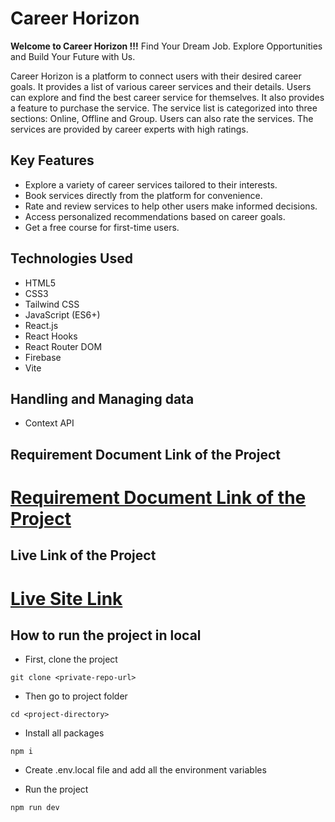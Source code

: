 # Career Horizon

**Welcome to Career Horizon !!!**
Find Your Dream Job. Explore Opportunities and Build Your Future with Us.

Career Horizon is a platform to connect users with their desired career goals. It provides a list of various career services and their details. Users can explore and find the best career service for themselves. It also provides a feature to purchase the service. The service list is categorized into three sections: Online, Offline and Group. Users can also rate the services. The services are provided by career experts with high ratings.

## Key Features

- Explore a variety of career services tailored to their interests.
- Book services directly from the platform for convenience.
- Rate and review services to help other users make informed decisions.
- Access personalized recommendations based on career goals.
- Get a free course for first-time users.

## Technologies Used

- HTML5
- CSS3
- Tailwind CSS
- JavaScript (ES6+)
- React.js
- React Hooks
- React Router DOM
- Firebase
- Vite

##  Handling and Managing data

- Context API

## Requirement Document Link of the Project

# [Requirement Document Link of the Project](https://docs.google.com/document/d/134vEX51WIPJ_sQWhBSaqkzirJ2nxiRHjRVQvtgR4E60/edit?usp=sharing)

## Live Link of the Project

# [Live Site Link](https://assignment-9-career-horizon.web.app/)

## How to run the project in local

- First, clone the project
```
git clone <private-repo-url>
```
- Then go to project folder
```
cd <project-directory>
```

- Install all packages
```
npm i
```

- Create .env.local file and add all the environment variables

- Run the project
```
npm run dev
```